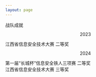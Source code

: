 ```yaml
---
layout: page
---
```


<div class="common-layout">
<el-container>
    <el-header>
        <el-row class="row-bg" justify="center">
            <el-text class="cj">战队成就</el-text>
        </el-row>
    </el-header>
    <el-main>
        <el-row class='row-bg' justify='center'>
            <el-col :span="4" class="box-card"><span>2023</span></el-col>
        </el-row>
        <el-row class='row-bg' justify='center'>
                <el-descriptions :column="2" border class="matchDetail">
                    <el-descriptions-item
                    label="比赛名"
                    label-align="center"
                    align="center"
                    width="150px"
                    label-class-name="matchNameLabel"
                    class-name="matchNameContent"
                    >
                    <el-tag>江西省信息安全技术大赛</el-tag>
                    </el-descriptions-item>
                    <el-descriptions-item
                    label="所获荣誉"
                    label-align="center" align="center" class-name="matchNameContent" width="100">
                    <el-tag>二等奖</el-tag>
                    </el-descriptions-item>
                    <el-descriptions-item
                    label="获奖证书"
                    label-align="center" align="center" class-name="matchNameContent" width="100">
                    <el-image src="awards_pics\jx2023.png" fit="fill"/>
                    </el-descriptions-item>
                </el-descriptions>
        </el-row>
        <el-row class='row-bg' justify='center'>
            <el-col :span="4" class="box-card"><span>2024</span></el-col>
        </el-row>
        <el-row class='row-bg matches' justify='center'>
            <el-col :span="8" style="margin-right:30vh">
                <el-descriptions :column="2" border class="matchDetail">
                    <el-descriptions-item
                    label="比赛名"
                    label-align="center"
                    align="center"
                    width="150px"
                    label-class-name="matchNameLabel"
                    class-name="matchNameContent"
                    >
                    <el-tag>第一届“长城杯”信息安全铁人三项赛</el-tag>
                    </el-descriptions-item>
                    <el-descriptions-item
                    label="所获荣誉"
                    label-align="center" align="center" class-name="matchNameContent" width="100">
                    <el-tag>二等奖</el-tag>
                    </el-descriptions-item>
                    <el-descriptions-item
                    label="获奖证书"
                    label-align="center" align="center" class-name="matchNameContent" width="100">
                    <el-image src="awards_pics\ccb2024.png" fit="fill"/>
                    </el-descriptions-item>
                </el-descriptions>
            </el-col>
            <el-col :span="8">
                 <el-descriptions :column="2" border class="matchDetail">
                    <el-descriptions-item
                    label="比赛名"
                    label-align="center"
                    align="center"
                    width="150px"
                    label-class-name="matchNameLabel"
                    class-name="matchNameContent"
                    >
                    <el-tag>江西省信息安全技术大赛</el-tag>
                    </el-descriptions-item>
                    <el-descriptions-item
                    label="所获荣誉"
                    label-align="center" align="center" class-name="matchNameContent" width="100">
                    <el-tag>三等奖</el-tag>
                    </el-descriptions-item>
                    <el-descriptions-item
                    label="获奖证书"
                    label-align="center" align="center" class-name="matchNameContent" width="100">
                    <el-image src="awards_pics\ciscn2024.jpg" fit="fill" height="100vh"/>
                    </el-descriptions-item>
                </el-descriptions>
            </el-col>
        </el-row>
    </el-main>
</el-container>
</div>

<style scoped>
    .el-text {
        margin-top:20px
    }
    .el-text.cj {
        color: white;
        font-size:30px
    }
    .box-card {
        display: flex;
        height: 40px;
        border-radius: 2px;
        justify-content: center;
        align-items: center;
    }
    :deep(.matchDetail){
        --el-descriptions-item-bordered-label-background: var(--vp-c-bg);
        --el-descriptions-table-border: 1px solid #303035;
    }
    :deep(.matchNameContent){
        background:var(--vp-c-bg);
    }
</style>
